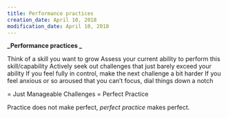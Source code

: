 ```yaml
---
title: Performance practices
creation_date: April 10, 2018
modification_date: April 10, 2018
---
```



**_Performance practices _**

Think of a skill you want to grow
Assess your current ability to perform this skill/capability 
Actively seek out challenges that just barely exceed your ability 
If you feel fully in control, make the next challenge a bit harder
If you feel anxious or so aroused that you can’t focus, dial things down a notch 

= Just Manageable Challenges = Perfect Practice

Practice does not make perfect, _perfect practice_ makes perfect.

